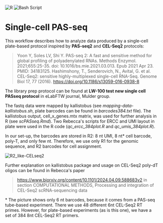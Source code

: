 ![R](https://img.shields.io/badge/r-%23276DC3.svg?style=for-the-badge&logo=r&logoColor=white) ![Bash Script](https://img.shields.io/badge/bash_script-%23121011.svg?style=for-the-badge&logo=gnu-bash&logoColor=white)

# Single-cell PAS-seq

This workflow describes how to analyze data produced by a single-cell plate-based protocol inspired by **PAS-seq2** and **CEL-Seq2** protocols:
> Yoon Y, Soles LV, Shi Y. PAS-seq 2: A fast and sensitive method for global profiling of polyadenylated RNAs. Methods Enzymol. 2021;655:25-35. doi: 10.1016/bs.mie.2021.03.013. Epub 2021 Apr 23. PMID: 34183125.
> Hashimshony, T., Senderovich, N., Avital, G. et al. CEL-Seq2: sensitive highly-multiplexed single-cell RNA-Seq. Genome Biol 17, 77 (2016). https://doi.org/10.1186/s13059-016-0938-8

The library prep protocol can be found at **LW-100 test new single cell PASseq protocol** in eLabFTW journal, Mulder group.

The fastq data were mapped by kallistobus (see _mapping-data-kallistobus.sh_, plate barcodes can be found in _barcodes384.txt_ file). 
The kallistobus output, cell_x_genes.mtx matrix, was used for further analysis in R (see _scPASseq.Rmd_). Two Rebecca's scripts for ERCC and UMI layout in plate were used in the R code (_qc_ercc_384plot.R_ and _qc_umis_384plot.R_).

In our set-up, the barcodes are stored in R2: 8 nt UMI, 8 nt* cell barcode, poly-T, and only few nt. Therefore, we use only R1 for the genomic sequence, and R2 barcodes for cell assignment.

![R2_like-CELseq2](https://github.com/user-attachments/assets/88cab12e-4d1a-4405-876f-6a085b09eef2)

Further explanation on kallistobus package and usage on CEL-Seq2 poly-dT oligos can be found in Rebecca's paper
>  https://www.biorxiv.org/content/10.1101/2024.04.09.588683v2 in section COMPUTATIONAL METHODS, Processing and integration of CEL-Seq2 scRNA-sequencing data


\* The picture shows only 6 nt barcodes, because it comes from a PAS-seq tube-based experiment. There we use 48 different 6nt CEL-Seq2 RT primes. However, for plate-based experiments (as is this one), we have a set of 384 8nt CEL-Seq2 RT primers.
